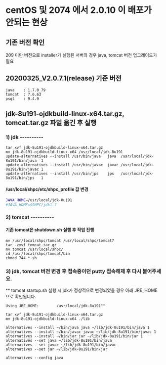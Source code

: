 # centOS 및 2074 에서 2.0.10 이 배포가 안되는 현상

## 기존 버전 확인
209 미만 버전으로 installer가 실행된 서버의 경우 java, tomcat 버전 업그레이드가 필요

## 20200325_V2.0.7.1(release) 기준 버전
```
java 	: 1.7.0_79
tomcat 	: 7.0.63
psql 	: 9.4.9 
```


## jdk-8u191-ojdkbuild-linux-x64.tar.gz, tomcat.tar.gz 파일 옮긴 후 실행
### 1) jdk ----------
```
tar xvf jdk-8u191-ojdkbuild-linux-x64.tar.gz
mv jdk-8u191-ojdkbuild-linux-x64 /usr/local/jdk-8u191
update-alternatives --install /usr/bin/java   java  /usr/local/jdk-8u191/bin/java  1
update-alternatives --install /usr/bin/javac  javac /usr/local/jdk-8u191/bin/javac 1
update-alternatives --install /usr/bin/jps    jps   /usr/local/jdk-8u191/bin/jps   1
```

#### /usr/local/shpc/etc/shpc_profile 값 변경
```bash
JAVA_HOME=/usr/local/jdk-8u191
#JAVA_HOME=$SHPC/jdk1.7
```

### 2) tomcat ----------
#### 기존 tomcat은 shutdown.sh 실행 후 작업 진행
```
mv /usr/local/shpc/tomcat /usr/local/shpc/tomcat7
tar -zxvf tomcat.tar.gz
mv tomcat /usr/local/shpc/
cd /usr/local/shpc/tomcat/bin
chmod 744 *.sh
```

### 3) jdk, tomcat 버전 변경 후 접속중이던 putty 접속해제 후 다시 붙어주세요.
** tomcat startup.sh 실행 시 jdk가 정상적으로 변경되었을 경우 아래 JRE_HOME 으로 확인됩니다.
```
Using JRE_HOME:        /usr/local/jdk-8u191"" 
```

```
tar xvf jdk-8u191-ojdkbuild-linux-x64.tar.gz
mv jdk-8u191-ojdkbuild-linux-x64 ./lib

alternatives --install ~/bin/java java ~/lib/jdk-8u191/bin/java 1
alternatives --install ~/bin/javac javac ~/lib/jdk-8u191/bin/javac 1
alternatives --install ~/bin/jar jar ~/lib/jdk-8u191/bin/jar 1
alternatives --set java ~/lib/jdk-8u191/bin/java
alternatives --set javac ~/lib/jdk-8u191/bin/javac
alternatives --set jar ~/lib/jdk-8u191/bin/jar

alternatives --config java
```